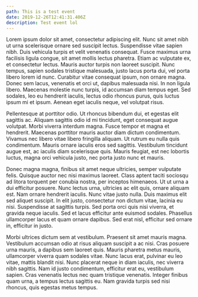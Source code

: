 ```yaml
---
path: This is a test event
date: 2019-12-26T12:41:31.406Z
description: Test event lol
---
```

Lorem ipsum dolor sit amet, consectetur adipiscing elit. Nunc sit amet nibh ut urna scelerisque ornare sed suscipit lectus. Suspendisse vitae sapien nibh. Duis vehicula turpis et velit venenatis consequat. Fusce maximus urna facilisis ligula congue, sit amet mollis lectus pharetra. Etiam ac vulputate ex, et consectetur lectus. Mauris auctor turpis non laoreet suscipit. Nunc tempus, sapien sodales tristique malesuada, justo lacus porta dui, vel porta libero lorem id nunc. Curabitur vitae consequat ipsum, non ornare magna. Donec sem lacus, venenatis et orci ut, dapibus malesuada nisi. In non ligula libero. Maecenas molestie nunc turpis, id accumsan diam tempus eget. Sed sodales, leo eu hendrerit iaculis, lectus odio rhoncus purus, quis luctus ipsum mi et ipsum. Aenean eget iaculis neque, vel volutpat risus.

Pellentesque at porttitor odio. Ut rhoncus bibendum dui, et egestas elit sagittis ac. Aliquam sagittis odio id mi tincidunt, eget consequat augue volutpat. Morbi viverra interdum magna. Fusce tempor et magna et hendrerit. Maecenas porttitor mauris auctor diam dictum condimentum. Vivamus nec libero vitae libero fringilla aliquam. Ut rutrum eu nulla quis condimentum. Mauris ornare iaculis eros sed sagittis. Vestibulum tincidunt augue est, ac iaculis diam scelerisque quis. Mauris feugiat, est nec lobortis luctus, magna orci vehicula justo, nec porta justo nunc et mauris.

Donec magna magna, finibus sit amet neque ultricies, semper vulputate felis. Quisque auctor nec nisi maximus laoreet. Class aptent taciti sociosqu ad litora torquent per conubia nostra, per inceptos himenaeos. Ut ut urna a dui efficitur posuere. Nunc lectus urna, ultricies ac elit quis, ornare aliquam est. Nam ornare hendrerit iaculis. Nunc vitae justo nulla. Duis maximus elit sed aliquet suscipit. In elit justo, consectetur non dictum vitae, lacinia eu nisi. Suspendisse at sagittis turpis. Sed porta orci quis nisi viverra, et gravida neque iaculis. Sed et lacus efficitur ante euismod sodales. Phasellus ullamcorper lacus et quam ornare dapibus. Sed erat nisl, efficitur sed ornare in, efficitur in justo.

Morbi ultrices dictum sem at vestibulum. Praesent sit amet mauris magna. Vestibulum accumsan odio at risus aliquam suscipit a ac nisi. Cras posuere urna mauris, a dapibus sem laoreet quis. Mauris pharetra metus mauris, ullamcorper viverra quam sodales vitae. Nunc lacus erat, pulvinar eu leo vitae, mattis blandit nisi. Nunc placerat neque in diam iaculis, nec viverra nibh sagittis. Nam id justo condimentum, efficitur erat eu, vestibulum sapien. Cras venenatis lectus nec quam tristique venenatis. Integer finibus quam urna, a tempus lectus sagittis eu. Nam gravida turpis sed nisi rhoncus, quis egestas metus tempus.

